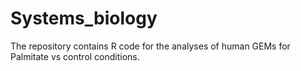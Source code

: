 # Systems_biology
The repository contains R code for the analyses of human GEMs for Palmitate vs control conditions.

